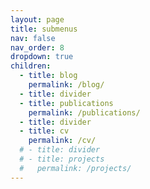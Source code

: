 ```yaml
---
layout: page
title: submenus
nav: false
nav_order: 8
dropdown: true
children:
  - title: blog
    permalink: /blog/
  - title: divider
  - title: publications
    permalink: /publications/
  - title: divider
  - title: cv
    permalink: /cv/
  # - title: divider
  # - title: projects
  #   permalink: /projects/
---
```


